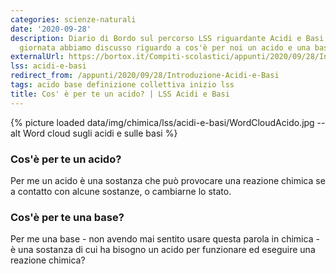 ```yaml
---
categories: scienze-naturali
date: '2020-09-28'
description: Diario di Bordo sul percorso LSS riguardante Acidi e Basi. In questa
  giornata abbiamo discusso riguardo a cos'è per noi un acido e una base.
externalUrl: https://bortox.it/Compiti-scolastici/appunti/2020/09/28/Introduzione-Acidi-e-Basi.html
lss: acidi-e-basi
redirect_from: /appunti/2020/09/28/Introduzione-Acidi-e-Basi
tags: acido base definizione collettiva inizio lss
title: Cos' è per te un acido? | LSS Acidi e Basi
---
```


{% picture loaded data/img/chimica/lss/acidi-e-basi/WordCloudAcido.jpg --alt Word cloud sugli acidi e sulle basi %}


### Cos'è per te un acido?

Per me un acido è una sostanza che può provocare una reazione chimica se a contatto con  alcune sostanze, o cambiarne lo stato.

### Cos'è per te una base?

Per me una base - non avendo mai sentito usare questa parola in chimica - è una sostanza di cui ha bisogno un acido per funzionare ed eseguire una reazione chimica?